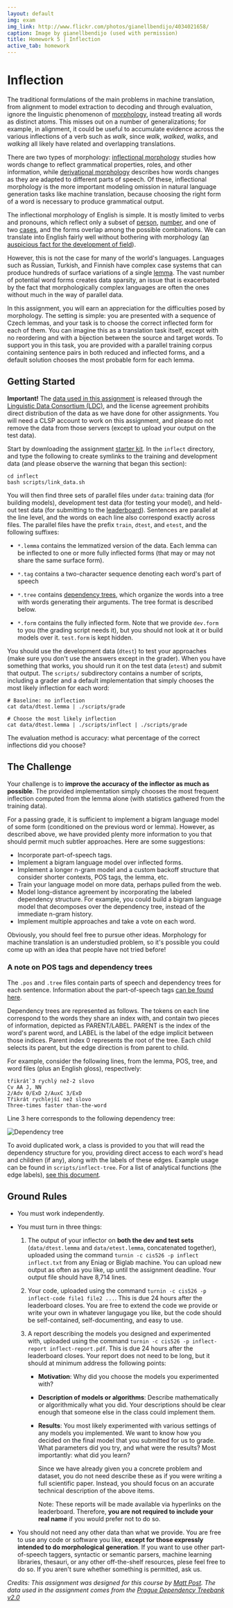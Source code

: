 ```yaml
---
layout: default
img: exam
img_link: http://www.flickr.com/photos/gianellbendijo/4034021658/
caption: Image by gianellbendijo (used with permission)
title: Homework 5 | Inflection
active_tab: homework
---
```


Inflection <span class="text-muted"></span>
==============================================================

The traditional formulations of the main problems in machine
translation, from alignment to model extraction to decoding
and through evaluation, ignore the linguistic phenomenon of
[morphology](http://en.wikipedia.org/wiki/Morphology_(linguistics)),
instead treating all words as distinct atoms. This misses
out on a number of generalizations; for example, in
alignment, it could be useful to accumulate evidence across
the various inflections of a verb such as *walk*, since
*walk*, *walked*, *walks*, and *walking* all likely have
related and overlapping translations.

There are two types of morphology:
[inflectional morphology](http://en.wikipedia.org/wiki/Inflection)
studies how words change to reflect grammatical properties,
roles, and other information, while
[derivational morphology](http://en.wikipedia.org/wiki/Derivation_(linguistics))
describes how words changes as they are adapted to different
parts of speech. Of these, inflectional morphology is the
more important modeling omission in natural language
generation tasks like machine translation, because choosing
the right form of a word is necessary to produce
grammatical output.

The inflectional morphology of English is simple. It is
mostly limited to verbs and pronouns, which reflect only a
subset of
[person](http://en.wikipedia.org/wiki/Grammatical_person),
[number](http://en.wikipedia.org/wiki/Grammatical_number),
and one of two
[cases](http://en.wikipedia.org/wiki/Grammatical_case), and
the forms overlap among the possible combinations. We can
translate into English fairly well without bothering with
morphology
([an auspicious fact for the development of field](http://cs.jhu.edu/~post/bitext/#same-language)).

However, this is not the case for many of the world's
languages. Languages such as Russian, Turkish, and Finnish
have complex case systems that can produce hundreds of
surface variations of a single
[lemma](http://en.wikipedia.org/wiki/Lemma_(psycholinguistics)). The
vast number of potential word forms creates data sparsity,
an issue that is exacerbated by the fact that
morphologically complex languages are often the ones without
much in the way of parallel data.

In this assignment, you will earn an appreciation for the
difficulties posed by morphology.  The setting is simple:
you are presented with a sequence of Czech lemmas, and your
task is to choose the correct inflected form for each of
them. You can imagine this as a translation task itself,
except with no reordering and with a bijection between the
source and target words. To support you in this task, you
are provided with a parallel training corpus containing
sentence pairs in both reduced and inflected forms, and a
default solution chooses the most probable form for each
lemma. 

Getting Started
---------------

<div class="alert alert-danger"> <b>Important!</b> The <a
  href="http://catalog.ldc.upenn.edu/LDC2006T01">data used
  in this assignment</a> is released through the <a
  href="http://ldc.upenn.edu">Linguistic Data Consortium
  (LDC)</a>, and the license agreement prohibits
  direct distribution of the data as we have done for other
  assignments. You will need a CLSP account to work on this
  assignment, and please do not remove the data from those
  servers (except to upload your output on the test
  data).</div>

Start by downloading the assignment [starter kit](http://seas.upenn.edu/~cis526/inflect.zip).
In the `inflect` directory, and type the following
to create symlinks to the training and development data (and
please observe the warning that began this section):

    cd inflect
    bash scripts/link_data.sh

You will then find three sets of parallel files under `data`:
training data (for building models), development test data
(for testing your model), and held-out test data (for
submitting to the [leaderboard](leaderboard.html)). Sentences
are parallel at the line level, and the words on each line
also correspond exactly across files. The parallel files
have the prefix `train`, `dtest`, and `etest`, and the
following suffixes:

- `*.lemma` contains the lemmatized version of the data. Each
  lemma can be inflected to one or more fully inflected
  forms (that may or may not share the same surface form).

- `*.tag` contains a two-character sequence denoting each
  word's part of speech

- `*.tree` contains [dependency trees](http://en.wikipedia.org/wiki/Dependency_grammar), which
  organize the words into a tree with words 
  generating their arguments. The tree format is described
  below.

- `*.form` contains the fully inflected form. Note that we
  provide `dev.form` to you (the grading script needs it),
  but you should not look at it or build models over
  it. `test.form` is kept hidden.

You should use the development data (`dtest`) to test your
approaches (make sure you don't use the answers except in
the grader). When you have something that works, you should
run it on the test data (`etest`) and submit that
output. The `scripts/` subdirectory contains a number of
scripts, including a grader and a default implementation
that simply chooses the most likely inflection for each
word:

    # Baseline: no inflection
    cat data/dtest.lemma | ./scripts/grade

    # Choose the most likely inflection
    cat data/dtest.lemma | ./scripts/inflect | ./scripts/grade

The evaluation method is accuracy: what percentage of the
correct inflections did you choose?
    
The Challenge
-------------

Your challenge is to __improve the accuracy of the inflector
as much as possible__. The provided implementation simply
chooses the most frequent inflection computed from the 
lemma alone (with statistics gathered from the training data).

For a passing grade, it is sufficient to implement a bigram
language model of some form (conditioned on the previous
word or lemma). However, as described above, we have
provided plenty more information to you that should permit
much subtler approaches. Here are some suggestions:

* Incorporate part-of-speech tags.
* Implement a bigram language model over inflected forms.
* Implement a longer n-gram model and a custom backoff
  structure that consider shorter contexts, POS tags, the
  lemma, etc.
* Train your language model on more data, perhaps pulled
  from the web.
* Model long-distance agreement by incorporating the labeled
  dependency structure. For example, you could build a
  bigram language model that decomposes over the dependency
  tree, instead of the immediate n-gram history.
* Implement multiple approaches and take a vote on each word.

Obviously, you should feel free to pursue other ideas.
Morphology for machine translation is an understudied
problem, so it's possible you could come up with an idea
that people have not tried before!

### A note on POS tags and dependency trees

The `.pos` and `.tree` files contain parts of speech and
dependency trees for each sentence. Information about the
part-of-speech tags
[can be found here](https://ufal.mff.cuni.cz/pdt2.0/doc/manuals/en/a-layer/html/ch01s02.html).

Dependency trees are represented as follows. The tokens on
each line correspond to the words they share an index with,
and contain two pieces of information, depicted as
PARENT/LABEL. PARENT is the index of the word's parent word,
and LABEL is the label of the edge implicit between those
indices. Parent index 0 represents the root of the
tree. Each child selects its parent, but the edge direction
is from parent to child.

For example, consider the following lines, from the lemma,
POS, tree, and word files (plus an English gloss), respectively:

    třikrát`3 rychlý než-2 slovo
    Cv AA J, NN
    2/Adv 0/ExD 2/AuxC 3/ExD
    Třikrát rychlejší než slovo
    Three-times faster than-the-word

Line 3 here corresponds to the following dependency tree:

![Dependency tree](assets/img/hw5_dep.png)

To avoid duplicated work, a class is provided to you that
will read the dependency structure for you, providing direct
access to each word's head and children (if any), along with
the labels of these edges. Example usage can be found in
`scripts/inflect-tree`. For a list of analytical functions
(the edge labels),
[see this document](https://ufal.mff.cuni.cz/pdt2.0/doc/manuals/en/a-layer/html/ch03.html#s1-list-anal-func).

Ground Rules
------------

* You must work independently.
* You must turn in three things:
  1. The output of your inflector on <b>both the dev and test sets</b>
     (`data/dtest.lemma` and `data/etest.lemma`, concatenated together), uploaded using
     the command `turnin -c cis526 -p inflect inflect.txt` from any Eniag or Biglab
     machine. You can upload new output as often as you like, up until the assignment deadline.
     Your output file should have 8,714 lines.
  2. Your code, uploaded using the command `turnin -c cis526 -p inflect-code file1 file2 ...`.
     This is due 24 hours after the leaderboard closes.
     You are free to extend the code we provide or write your own in whatever
     langugage you like, but the code should be self-contained,
     self-documenting, and easy to use.
  3. A report describing the models you designed and experimented with, uploaded
     using the command `turnin -c cis526 -p inflect-report inflect-report.pdf`. This is
     due 24 hours after the leaderboard closes. Your report does not need to be
     long, but it should at minimum address the following points:
     
     * **Motivation**: Why did you choose the models you experimented with?

     * **Description of models or algorithms**: Describe mathematically or algorithmically
         what you did.
         Your descriptions should be clear enough that someone else in the class could
         implement them.

     * **Results**: You most likely experimented with various settings of any models
       you implemented.
       We want to know how you decided on the final model that you submitted for us to grade.
       What parameters did you try, and what were the results?
       Most importantly: what did you learn?

       Since we have already given you a concrete problem and dataset, you do not
       need describe these as if you were writing a full scientific paper. Instead,
       you should focus on an accurate technical description of the above items.

       Note: These reports will be made available via hyperlinks on the leaderboard.
       Therefore, **you are not required to include your real name** if you would prefer not
       to do so.
       
* You should not need any other data than what we provide. You
   are free to use any code or software you like, __except
   for those expressly intended to do morphological
   generation__.  If you want to use other part-of-speech taggers,
   syntactic or semantic parsers, machine learning
   libraries, thesauri, or any other off-the-shelf
   resources, plese feel free to do so. If you aren't sure
   whether something is permitted, ask us.

*Credits: This assignment was designed for this course by
 [Matt Post](http://cs.jhu.edu/~post/). The data used in the
 assignment comes from the
 [Prague Dependency Treebank v2.0](https://ufal.mff.cuni.cz/pdt2.0/)*
